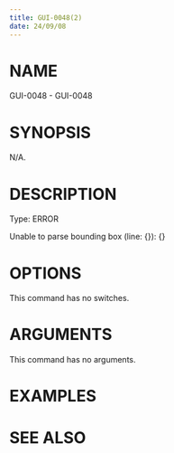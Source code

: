 ```yaml
---
title: GUI-0048(2)
date: 24/09/08
---
```


# NAME

GUI-0048 - GUI-0048

# SYNOPSIS

N/A.

# DESCRIPTION

Type: ERROR

Unable to parse bounding box (line: {}): {}

# OPTIONS

This command has no switches.

# ARGUMENTS

This command has no arguments.

# EXAMPLES

# SEE ALSO
